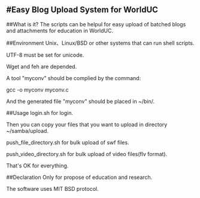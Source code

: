 #Easy Blog Upload System for WorldUC
-----------------------
##What is it?
The scripts can be helpul for easy upload of batched blogs and attachments for education in WorldUC.

##Environment
Unix、Linux/BSD or other systems that can run shell scripts.

UTF-8 must be set for unicode.

Wget and feh are depended.

A tool "myconv" should be complied by the command:

gcc -o myconv myconv.c

And the generated file "myconv" should be placed in ~/bin/.

##Usage
login.sh for login.

Then you can copy your files that you want to upload in directory ~/samba/upload.

push\_file\_directory.sh for bulk upload of swf files.

push\_video\_directory.sh for bulk upload of video files(flv format).

That's OK for everything.


##Declaration
Only for propose of education and research.

The software uses MIT BSD protocol.

